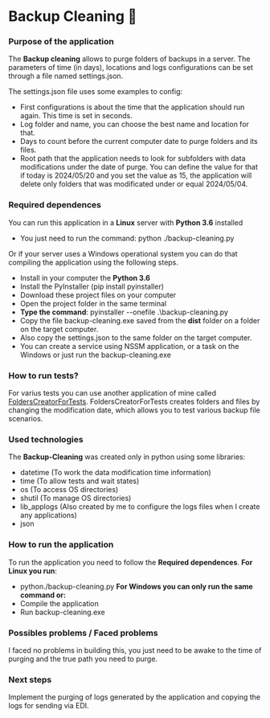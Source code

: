 # Backup Cleaning 🧹
### Purpose of the application
The **Backup cleaning** allows to purge folders of backups in a server. The parameters of time (in days), locations and logs configurations can be set through a file named settings.json.

The settings.json file uses some examples to config:
- First configurations is about the time that the application should run again. This time is set in seconds.
- Log folder and name, you can choose the best name and location for that.
- Days to count before the current computer date to purge folders and its files.
- Root path that the application needs to look for subfolders with data modifications under the date of purge. You can define the value for that if today is 2024/05/20 and you set the value as 15, the application will delete only folders that was modificated under or equal 2024/05/04.

### Required dependences
You can run this application in a **Linux** server with **Python 3.6** installed
- You just need to run the command: python ./backup-cleaning.py

Or if your server uses a Windows operational system you can do that compiling the application using the following steps.
- Install in your computer the **Python 3.6**
- Install the PyInstaller (pip install pyinstaller)
- Download these project files on your computer
- Open the project folder in the same terminal
- **Type the command**: pyinstaller --onefile .\backup-cleaning.py
- Copy the file backup-cleaning.exe saved from the **dist** folder on a folder on the target computer.
- Also copy the settings.json to the same folder on the target computer.
- You can create a service using NSSM application, or a task on the Windows or just run the backup-cleaning.exe

### How to run tests?
For varius tests you can use another application of mine called [FoldersCreatorForTests](https://github.com/EssiasSouza/FoldersCreatorForTests").
FoldersCreatorForTests creates folders and files by changing the modification date, which allows you to test various backup file scenarios.

### Used technologies
The **Backup-Cleaning** was created only in python using some libraries:
- datetime (To work the data modification time information)
- time (To allow tests and wait states)
- os (To access OS directories)
- shutil (To manage OS directories)
- lib_applogs (Also created by me to configure the logs files when I create any applications)
- json

### How to run the application
To run the application you need to follow the **Required dependences**.
**For Linux you run**:
- python./backup-cleaning.py
**For Windows you can only run the same command or:**
- Compile the application
- Run backup-cleaning.exe

### Possibles problems / Faced problems
I faced no problems in building this, you just need to be awake to the time of purging and the true path you need to purge.

### Next steps
Implement the purging of logs generated by the application and copying the logs for sending via EDI.
